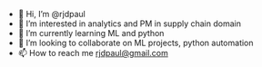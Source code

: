 - 👋 Hi, I’m @rjdpaul
- 👀 I’m interested in analytics and PM in supply chain domain
- 🌱 I’m currently learning ML and python 
- 💞️ I’m looking to collaborate on ML projects, python automation
- 📫 How to reach me rjdpaul@gmail.com

<!---
rjdpaul/rjdpaul is a ✨ special ✨ repository because its `README.md` (this file) appears on your GitHub profile.
You can click the Preview link to take a look at your changes.
--->
